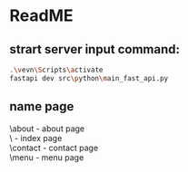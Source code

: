 # ReadME

## strart server input command:
```bash
.\vevn\Scripts\activate
fastapi dev src\python\main_fast_api.py
```
## name page

\about - about page<br>
\ - index page<br>
\contact - contact page<br>
\menu - menu page